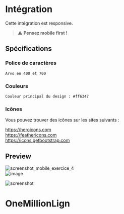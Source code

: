 # Intégration

Cette intégration est responsive.

> :warning: **Pensez mobile first !**

## Spécifications

### Police de caractères
```
Arvo en 400 et 700
```

### Couleurs
```
Couleur principal du design : #ff6347
```

### Icônes

Vous pouvez trouver des icônes sur les sites suivants :

https://heroicons.com  
https://feathericons.com  
https://icons.getbootstrap.com

## Preview

![screenshot_mobile_exercice_4](https://user-images.githubusercontent.com/56721751/128600488-10dc8c0e-0e23-42b5-838e-50d205703390.png)  
![image](https://user-images.githubusercontent.com/56721751/128600548-d44ae3e5-9641-4d3f-bc33-193c13f93b9a.png)

![screenshot](https://user-images.githubusercontent.com/56721751/128600498-84bcf449-8b27-4517-9522-b1eed4535317.png)
# OneMillionLign
